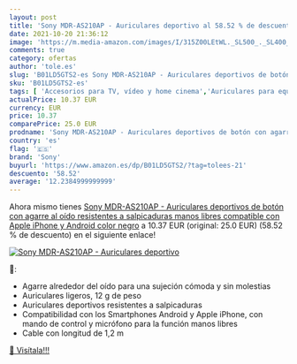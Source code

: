```yaml
---
layout: post
title: 'Sony MDR-AS210AP - Auriculares deportivo al 58.52 % de descuento'
date: 2021-10-20 21:36:12
image: 'https://m.media-amazon.com/images/I/315Z00LEtWL._SL500_._SL400_.jpg'
comments: true
category: ofertas
author: 'tole.es'
slug: 'B01LD5GTS2-es Sony MDR-AS210AP - Auriculares deportivos de botón con...'
sku: 'B01LD5GTS2-es'
tags: [ 'Accesorios para TV, vídeo y home cinema','Auriculares para equipo de audio','Auriculares y accesorios','Electrónica','TV, vídeo y home cinema','android','sony', ]
actualPrice: 10.37 EUR
currency: EUR
price: 10.37
comparePrice: 25.0 EUR
prodname: 'Sony MDR-AS210AP - Auriculares deportivos de botón con agarre al oído  resistentes a salpicaduras  manos libres compatible con Apple iPhone y Android   color negro'
country: 'es'
flag: '🇪🇸'
brand: 'Sony'
buyurl: 'https://www.amazon.es/dp/B01LD5GTS2/?tag=tolees-21'
descuento: '58.52'
average: '12.2384999999999'
---
```


Ahora mismo tienes [Sony MDR-AS210AP - Auriculares deportivos de botón con agarre al oído  resistentes a salpicaduras  manos libres compatible con Apple iPhone y Android   color negro](https://www.amazon.es/dp/B01LD5GTS2/?tag=tolees-21) a 10.37 EUR (original: 25.0 EUR) (58.52 %  de descuento) en el siguiente enlace!

[![Sony MDR-AS210AP - Auriculares deportivo](https://m.media-amazon.com/images/I/315Z00LEtWL._SL500_._SL400_.jpg)](https://www.amazon.es/dp/B01LD5GTS2/?tag=tolees-21)

🔎:

- Agarre alrededor del oído para una sujeción cómoda y sin molestias
- Auriculares ligeros, 12 g de peso
- Auriculares deportivos resistentes a salpicaduras
- Compatibilidad con los Smartphones Android y Apple iPhone, con mando de control y micrófono para la función manos libres
- Cable con longitud de 1,2 m

[🛒 Visítala!!!](https://www.amazon.es/dp/B01LD5GTS2/?tag=tolees-21)
